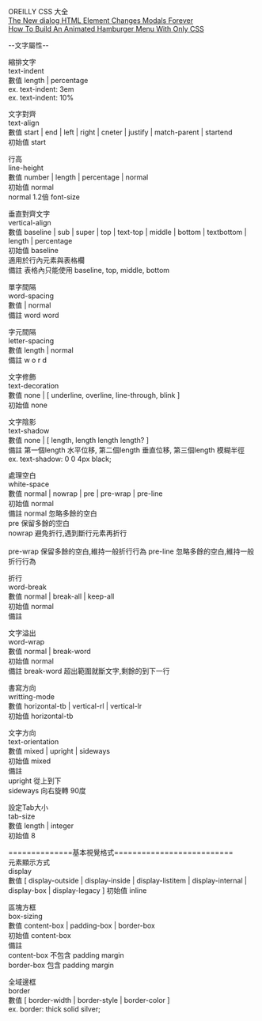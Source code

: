 
OREILLY  CSS 大全   
[The New dialog HTML Element Changes Modals Forever](https://www.youtube.com/watch?v=ywtkJkxJsdg&ab_channel=WebDevSimplified)  
[How To Build An Animated Hamburger Menu With Only CSS](https://www.youtube.com/watch?v=dAIVbLrAb_U&ab_channel=WebDevSimplified)  


--文字屬性--  

縮排文字  
text-indent  
數值  length | percentage  
ex. text-indent: 3em  
ex. text-indent: 10%  

文字對齊  
text-align  
數值  start | end | left | right | cneter | justify | match-parent | startend  
初始值 start  

行高  
line-height  
數值 number | length | percentage | normal  
初始值 normal  
normal 1.2倍 font-size  

垂直對齊文字  
vertical-align  
數值  baseline | sub | super | top | text-top | middle | bottom | textbottom | length | percentage  
初始值 baseline    
適用於行內元素與表格欄   
備註 表格內只能使用 baseline, top, middle, bottom  

單字間隔  
word-spacing  
數值 <length> | normal  
備註 word  word  

字元間隔  
letter-spacing  
數值 length | normal  
備註 w o r d  

文字修飾  
text-decoration  
數值  none | [ underline, overline, line-through, blink ]  
初始值 none  

文字陰影  
text-shadow  
數值  none | [ length, length length length? ]  
備註 第一個length 水平位移, 第二個length 垂直位移, 第三個length 模糊半徑  
ex. text-shadow: 0 0 4px black;  

處理空白  
white-space  
數值  normal | nowrap | pre | pre-wrap | pre-line  
初始值 normal  
備註 
normal  忽略多餘的空白  
pre  保留多餘的空白  
nowrap  避免折行,遇到斷行元素再折行 <br/>  
pre-wrap  保留多餘的空白,維持一般折行行為 
pre-line  忽略多餘的空白,維持一般折行行為  

折行  
word-break  
數值  normal | break-all | keep-all  
初始值  normal  
備註  

文字溢出  
word-wrap  
數值  normal | break-word  
初始值  normal  
備註  break-word 超出範圍就斷文字,剩餘的到下一行  

書寫方向  
writting-mode  
數值  horizontal-tb | vertical-rl | vertical-lr  
初始值  horizontal-tb  

文字方向  
text-orientation  
數值  mixed | upright | sideways  
初始值  mixed  
備註  
upright  從上到下  
sideways  向右旋轉 90度  

設定Tab大小  
tab-size  
數值  length | integer  
初始值  8  
  
==============基本視覺格式==========================   
元素顯示方式  
display  
數值  [ display-outside | display-inside | display-listitem | display-internal | display-box | display-legacy ] 
初始值  inline  

區塊方框  
box-sizing  
數值  content-box | padding-box | border-box  
初始值 content-box  
備註  
content-box 不包含 padding margin  
border-box 包含 padding margin  

全域邊框  
border  
數值  [ border-width | border-style | border-color ]  
ex. border: thick solid silver;   


